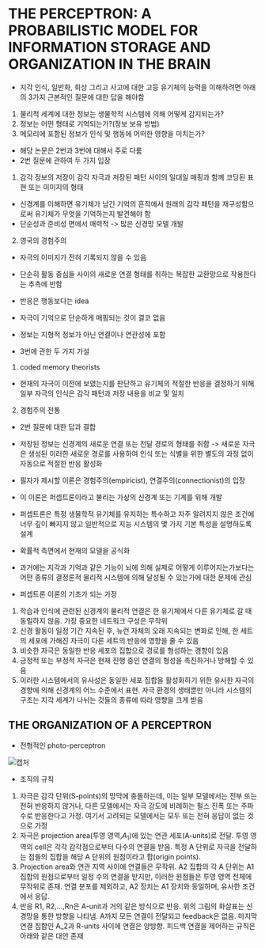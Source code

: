 # THE PERCEPTRON: A PROBABILISTIC MODEL FOR INFORMATION STORAGE AND ORGANIZATION IN THE BRAIN
- 지각 인식, 일반화, 회상 그리고 사고에 대한 고등 유기체의 능력을 이해하려면 아래의 3가지 근본적인 질문에 대한 답을 해야함
1. 물리적 세계에 대한 정보는 생물학적 시스템에 의해 어떻게 감지되는가?
2. 정보는 어떤 형태로 기억되는가?(정보 보유 방법)
3. 메모리에 포함된 정보가 인식 및 행동에 어떠한 영향을 미치는가?
- 해당 논문은 2번과 3번에 대해서 주로 다룸
- 2번 질문에 관하여 두 가지 입장
1. 감각 정보의 저장이 감각 자극과 저장된 패턴 사이의 일대일 매핑과 함께 코딩된 표현 또는 이미지의 형태
- 신경계를 이해하면 유기체가 남긴 기억의 흔적에서 원래의 감각 패턴을 재구성함으로써 유기체가 무엇을 기억하는지 발견해야 함
- 단순성과 준비성 면에서 매력적 -> 많은 신경망 모델 개발
2. 영국의 경험주의
- 자극의 이미지가 전혀 기록되지 않을 수 있음
- 단순히 활동 중심들 사이의 새로운 연결 형태를 취하는 복잡한 교환망으로 작용한다는 추측에 반함
- 반응은 행동보다는 idea
- 자극이 기억으로 단순하게 매핑되는 것이 결코 없음
- 정보는 지형적 정보가 아닌 연결이나 연관성에 포함

- 3번에 관한 두 가지 가설
1. coded memory theorists
- 현재의 자극이 이전에 보였는지를 판단하고 유기체의 적절한 반응을 결정하기 위해 일부 자극의 인식은 감각 패턴과 저장 내용을 비교 및 일치
2. 경험주의 전통
- 2번 질문에 대한 답과 결합
- 저장된 정보는 신경계의 새로운 연결 또는 전달 경로의 형태를 취함 -> 새로운 자극은 생성된 이러한 새로운 경로를 사용하여 인식 또는 식별을 위한 별도의 과정 없이 자동으로 적절한 반응 활성화

- 필자가 제시할 이론은 경험주의(empiricist), 연결주의(connectionist)의 입장
- 이 이론은 퍼셉트론이라고 불리는 가상의 신경계 또는 기계를 위해 개발
- 퍼셉트론은 특정 생물학적 유기체를 유지하는 특수하고 자주 알려지지 않은 조건에 너무 깊이 빠지지 않고 일반적으로 지능 시스템의 몇 가지 기본 특성을 설명하도록 설계
- 확률적 측면에서 현재의 모델을 공식화
- 과거에는 지각과 기억과 같은 기능이 뇌에 의해 실제로 어떻게 이루어지는가보다는 어떤 종류의 결정론적 물리적 시스템에 의해 달성될 수 있는가에 대한 문제에 관심
- 퍼셉트론 이론의 기초가 되는 가정
1. 학습과 인식에 관련된 신경계의 물리적 연결은 한 유기체에서 다른 유기체로 갈 때 동일하지 않음. 가장 중요한 네트워크 구성은 무작위
2. 신경 활동이 일정 기간 지속된 후, 뉴런 자체의 오래 지속되는 변화로 인해, 한 세트의 세포에 가해진 자극이 다른 세트의 반응에 영향을 줄 수 있음
3. 비슷한 자극은 동일한 반응 세포의 집합으로 경로를 형성하는 경향이 있음
4. 긍정적 또는 부정적 자극은 현재 진행 중인 연결의 형성을 촉진하거나 방해할 수 있음
5. 이러한 시스템에서의 유사성은 동일한 세포 집합을 활성화하기 위한 유사한 자극의 경향에 의해 신경계의 어느 수준에서 표현. 자극 환경의 생태뿐만 아니라 시스템의 구조는 지각 세계가 나뉘는 것들의 종류에 따라 영향을 크게 받음

## THE ORGANIZATION OF A PERCEPTRON
- 전형적인 photo-perceptron

![캡처](https://user-images.githubusercontent.com/80622859/189482413-fc7c9891-48c3-41f1-9db9-b6e585a87d3f.PNG)

- 조직의 규칙
1. 자극은 감각 단위(S-points)의 망막에 충돌하는데, 이는 일부 모델에서는 전부 또는 전혀 반응하지 않거나, 다른 모델에서는 자극 강도에 비례하는 펄스 진폭 또는 주파수로 반응한다고 가정. 여기서 고려되는 모델에서는 모두 또는 전혀 응답이 없는 것으로 가정
2. 자극은 projection area(투영 영역,$A_1$)에 있는 연관 세포(A-units)로 전달. 투영 영역의 cell은 각각 감각점으로부터 다수의 연결을 받음. 특정 A 단위로 자극을 전달하는 점들의 집합을 해당 A 단위의 원점이라고 함(origin points).
3. Projection area와 연관 지역 사이에 연결들은 무작위. A2 집합의 각 A 단위는 A1 집합의 원점으로부터 일정 수의 연결을 받지만, 이러한 원점들은 투영 영역 전체에 무작위로 존재. 연결 분포를 제외하고, A2 장치는 A1 장치와 동일하며, 유사한 조건에서 응답.
4. 반응 R1, R2,...,Rn은 A-unit과 거의 같은 방식으로 반응. 위의 그림의 화살표는 신경망을 통한 방향을 나타냄. A까지 모든 연결이 전달되고 feedback은 없음. 마지막 연결 집합인 A_2과 R-units 사이에 연결은 양방향. 피드백 연결을 제어하는 규칙은 아래와 같은 대안 존재
